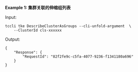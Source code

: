 **Example 1: 集群关联的伸缩组列表**



Input: 

```
tccli tke DescribeClusterAsGroups --cli-unfold-argument  \
    --ClusterId cls-xxxxxx
```

Output: 
```
{
    "Response": {
        "RequestId": "82f2fe9c-c5fa-4077-9236-f1341180a696"
    }
}
```

